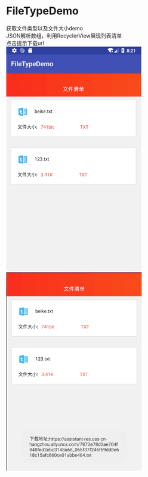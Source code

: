 # FileTypeDemo
获取文件类型以及文件大小demo</br>
JSON解析数组，利用RecyclerView展现列表清单</br>
点击提示下载url</br>
![image](https://github.com/TankSao/FileTypeDemo/blob/master/image1.png)
![image](https://github.com/TankSao/FileTypeDemo/blob/master/image2.png)

